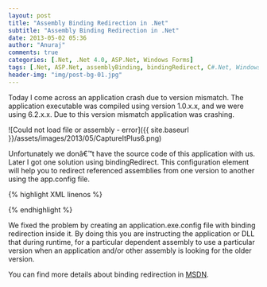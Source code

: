 ```yaml
---
layout: post
title: "Assembly Binding Redirection in .Net"
subtitle: "Assembly Binding Redirection in .Net"
date: 2013-05-02 05:36
author: "Anuraj"
comments: true
categories: [.Net, .Net 4.0, ASP.Net, Windows Forms]
tags: [.Net, ASP.Net, assemblyBinding, bindingRedirect, C#.Net, Windows Forms]
header-img: "img/post-bg-01.jpg"
---
```

Today I come across an application crash due to version mismatch. The application executable was compiled using version 1.0.x.x, and we were using 6.2.x.x. Due to this version mismatch application was crashing. 

![Could not load file or assembly - error]({{ site.baseurl }}/assets/images/2013/05/CaptureItPlus6.png)

Unfortunately we donâ€™t have the source code of this application with us. Later I got one solution using bindingRedirect. This configuration element will help you to redirect referenced assemblies from one version to another using the app.config file. 

{% highlight XML linenos %}
<?xml version="1.0"?>
<configuration>
	<runtime>
		<assemblyBinding xmlns="urn:schemas-microsoft-com:asm.v1">
			<dependentAssembly>
				<assemblyIdentity name="Microsoft.Ink" 
					publicKeyToken="31BF3856AD364E35" culture="neutral"/>
				<bindingRedirect oldVersion="0.0.0.0-6.1.0.0" 
					newVersion="6.1.0.0"/>
			</dependentAssembly>
		</assemblyBinding>
	</runtime>
</configuration>
{% endhighlight %}

We fixed the problem by creating an application.exe.config file with binding redirection inside it. By doing this you are instructing the application or DLL that during runtime, for a particular dependent assembly to use a particular version when an application and/or other assembly is looking for the older version. 

You can find more details about binding redirection in [MSDN](http://msdn.microsoft.com/en-us/library/7wd6ex19.aspx).

